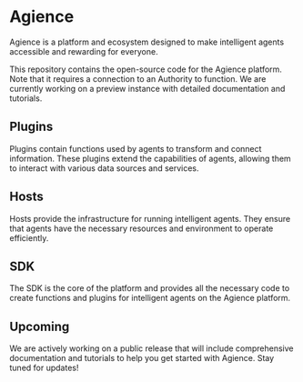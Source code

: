 # Agience

Agience is a platform and ecosystem designed to make intelligent agents accessible and rewarding for everyone.

This repository contains the open-source code for the Agience platform. Note that it requires a connection to an Authority to function. We are currently working on a preview instance with detailed documentation and tutorials.

## Plugins

Plugins contain functions used by agents to transform and connect information. These plugins extend the capabilities of agents, allowing them to interact with various data sources and services.

## Hosts

Hosts provide the infrastructure for running intelligent agents. They ensure that agents have the necessary resources and environment to operate efficiently.

## SDK

The SDK is the core of the platform and provides all the necessary code to create functions and plugins for intelligent agents on the Agience platform.

## Upcoming

We are actively working on a public release that will include comprehensive documentation and tutorials to help you get started with Agience.  Stay tuned for updates!